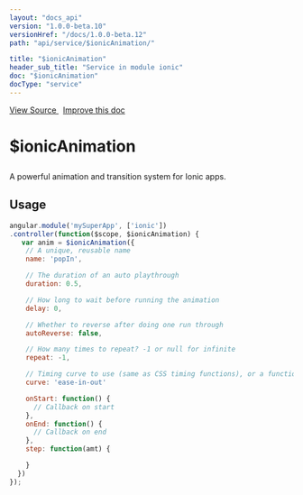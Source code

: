 ```yaml
---
layout: "docs_api"
version: "1.0.0-beta.10"
versionHref: "/docs/1.0.0-beta.12"
path: "api/service/$ionicAnimation/"

title: "$ionicAnimation"
header_sub_title: "Service in module ionic"
doc: "$ionicAnimation"
docType: "service"
---
```


<div class="improve-docs">
  <a href='https://github.com/driftyco/ionic-v1/blob/master/js/angular/service/animation.js#L2'>
    View Source
  </a>
  &nbsp;
  <a href='http://github.com/driftyco/ionic/edit/master/js/angular/service/animation.js#L2'>
    Improve this doc
  </a>
</div>




<h1 class="api-title">

  $ionicAnimation



</h1>





A powerful animation and transition system for Ionic apps.









## Usage
```js
angular.module('mySuperApp', ['ionic'])
.controller(function($scope, $ionicAnimation) {
   var anim = $ionicAnimation({
    // A unique, reusable name
    name: 'popIn',

    // The duration of an auto playthrough
    duration: 0.5,

    // How long to wait before running the animation
    delay: 0,

    // Whether to reverse after doing one run through
    autoReverse: false,

    // How many times to repeat? -1 or null for infinite
    repeat: -1,

    // Timing curve to use (same as CSS timing functions), or a function of time "t" to handle it yourself
    curve: 'ease-in-out'

    onStart: function() {
      // Callback on start
    },
    onEnd: function() {
      // Callback on end
    },
    step: function(amt) {

    }
  })
});
```


  

  
  
  






